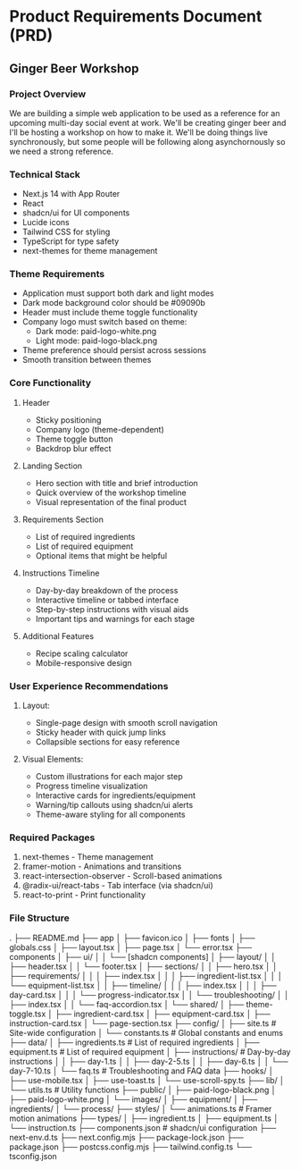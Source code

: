 # Product Requirements Document (PRD)
## Ginger Beer Workshop

### Project Overview
We are building a simple web application to be used as a reference for an upcoming multi-day social event at work. We'll be creating ginger beer and I'll be hosting a workshop on how to make it. We'll be doing things live synchronously, but some people will be following along asynchornously so we need a strong reference. 

### Technical Stack
- Next.js 14 with App Router
- React
- shadcn/ui for UI components
- Lucide icons
- Tailwind CSS for styling
- TypeScript for type safety
- next-themes for theme management

### Theme Requirements
- Application must support both dark and light modes
- Dark mode background color should be #09090b
- Header must include theme toggle functionality
- Company logo must switch based on theme:
  - Dark mode: paid-logo-white.png
  - Light mode: paid-logo-black.png
- Theme preference should persist across sessions
- Smooth transition between themes

### Core Functionality
1. Header
   - Sticky positioning
   - Company logo (theme-dependent)
   - Theme toggle button
   - Backdrop blur effect

2. Landing Section
   - Hero section with title and brief introduction
   - Quick overview of the workshop timeline
   - Visual representation of the final product

3. Requirements Section
   - List of required ingredients
   - List of required equipment
   - Optional items that might be helpful

4. Instructions Timeline
   - Day-by-day breakdown of the process
   - Interactive timeline or tabbed interface
   - Step-by-step instructions with visual aids
   - Important tips and warnings for each stage

5. Additional Features
   - Recipe scaling calculator
   - Mobile-responsive design

### User Experience Recommendations
1. Layout:
   - Single-page design with smooth scroll navigation
   - Sticky header with quick jump links
   - Collapsible sections for easy reference

2. Visual Elements:
   - Custom illustrations for each major step
   - Progress timeline visualization
   - Interactive cards for ingredients/equipment
   - Warning/tip callouts using shadcn/ui alerts
   - Theme-aware styling for all components

### Required Packages
1. next-themes - Theme management
2. framer-motion - Animations and transitions
3. react-intersection-observer - Scroll-based animations
4. @radix-ui/react-tabs - Tab interface (via shadcn/ui)
5. react-to-print - Print functionality

### File Structure
.
├── README.md
├── app
│   ├── favicon.ico
│   ├── fonts
│   ├── globals.css
│   ├── layout.tsx
│   ├── page.tsx
│   └── error.tsx
├── components
│   ├── ui/
│   │   └── [shadcn components]
│   ├── layout/
│   │   ├── header.tsx
│   │   └── footer.tsx
│   ├── sections/
│   │   ├── hero.tsx
│   │   ├── requirements/
│   │   │   ├── index.tsx
│   │   │   ├── ingredient-list.tsx
│   │   │   └── equipment-list.tsx
│   │   ├── timeline/
│   │   │   ├── index.tsx
│   │   │   ├── day-card.tsx
│   │   │   └── progress-indicator.tsx
│   │   └── troubleshooting/
│   │       ├── index.tsx
│   │       └── faq-accordion.tsx
│   └── shared/
│       ├── theme-toggle.tsx
│       ├── ingredient-card.tsx
│       ├── equipment-card.tsx
│       ├── instruction-card.tsx
│       └── page-section.tsx
├── config/
│   ├── site.ts          # Site-wide configuration
│   └── constants.ts     # Global constants and enums
├── data/
│   ├── ingredients.ts   # List of required ingredients
│   ├── equipment.ts     # List of required equipment
│   ├── instructions/    # Day-by-day instructions
│   │   ├── day-1.ts
│   │   ├── day-2-5.ts
│   │   ├── day-6.ts
│   │   └── day-7-10.ts
│   └── faq.ts          # Troubleshooting and FAQ data
├── hooks/
│   ├── use-mobile.tsx
│   ├── use-toast.ts
│   └── use-scroll-spy.ts
├── lib/
│   └── utils.ts        # Utility functions
├── public/
│   ├── paid-logo-black.png
│   ├── paid-logo-white.png
│   └── images/
│       ├── equipment/
│       ├── ingredients/
│       └── process/
├── styles/
│   └── animations.ts   # Framer motion animations
├── types/
│   ├── ingredient.ts
│   ├── equipment.ts
│   └── instruction.ts
├── components.json     # shadcn/ui configuration
├── next-env.d.ts
├── next.config.mjs
├── package-lock.json
├── package.json
├── postcss.config.mjs
├── tailwind.config.ts
└── tsconfig.json